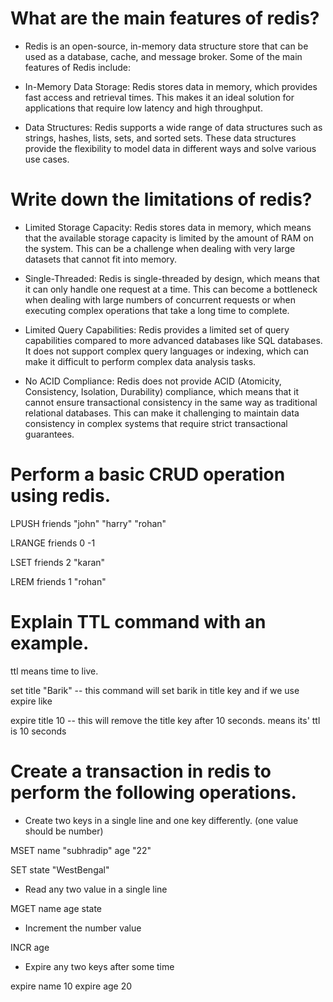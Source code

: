 # What are the main features of redis?

* Redis is an open-source, in-memory data structure store that can be used as a database, cache, and message broker. Some of the main features of Redis include:

* In-Memory Data Storage: Redis stores data in memory, which provides fast access and retrieval times. This makes it an ideal solution for applications that require low latency and high throughput.

* Data Structures: Redis supports a wide range of data structures such as strings, hashes, lists, sets, and sorted sets. These data structures provide the flexibility to model data in different ways and solve various use cases.

# Write down the limitations of redis?

* Limited Storage Capacity: Redis stores data in memory, which means that the available storage capacity is limited by the amount of RAM on the system. This can be a challenge when dealing with very large datasets that cannot fit into memory.

* Single-Threaded: Redis is single-threaded by design, which means that it can only handle one request at a time. This can become a bottleneck when dealing with large numbers of concurrent requests or when executing complex operations that take a long time to complete.

* Limited Query Capabilities: Redis provides a limited set of query capabilities compared to more advanced databases like SQL databases. It does not support complex query languages or indexing, which can make it difficult to perform complex data analysis tasks.

* No ACID Compliance: Redis does not provide ACID (Atomicity, Consistency, Isolation, Durability) compliance, which means that it cannot ensure transactional consistency in the same way as traditional relational databases. This can make it challenging to maintain data consistency in complex systems that require strict transactional guarantees.

# Perform a basic CRUD operation using redis.

LPUSH friends "john" "harry" "rohan"

LRANGE friends 0 -1

LSET friends 2 "karan"

LREM friends 1 "rohan"

# Explain TTL command with an example.

ttl means time to live.

set title "Barik"  -- this command will set barik in title key and if we use expire like

expire title 10   -- this will remove the title key after 10 seconds. means its' ttl is 10 seconds

# Create a transaction in redis to perform the following operations.

* Create two keys in a single line and one key differently. (one value should be number)

MSET name "subhradip" age "22"

SET state "WestBengal"

* Read any two value in a single line

MGET name age state

* Increment the number value

INCR age

* Expire any two keys after some time

expire name 10
expire age 20
